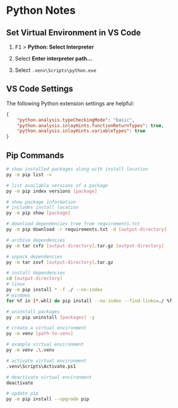 # Python Notes

## Set Virtual Environment in VS Code

1. <kbd>F1</kbd>  > **Python: Select Interpreter**

2. Select **Enter interpreter path...**

3. Select `.venv\Scripts\python.exe`

## VS Code Settings

The following Python extension settings are helpful:

```json
{
    "python.analysis.typeCheckingMode": "basic",
    "python.analysis.inlayHints.functionReturnTypes": true,
    "python.analysis.inlayHints.variableTypes": true
}
```

## Pip Commands

```bash
# show installed packages along with install location
py -m pip list -v

# list available versions of a package
py -m pip index versions [package]

# show package information
# includes install location
py -m pip show [package]

# download dependencies tree from requirements.txt
py -m pip download -r requirements.txt -d [output-directory]

# archive dependencies
py -m tar cvfz [output-directory].tar.gz [output-directory]

# unpack dependencies
py -m tar zxvf [output-directory].tar.gz

# install dependencies
cd [output-directory]
# linux
py -m pip install * -f ./ --no-index
# windows
for %f in (*.whl) do pip install --no-index --find-links=./ %f

# uninstall packages
py -m pip uninstall [packages] -y

# create a virtual environment
py -m venv [path-to-venv]

# example virtual environment
py -m venv .\.venv

# activate virtual environment
.venv\Scripts\Activate.ps1

# deactivate virtual environment
deactivate

# update pip
py -m pip install --upgrade pip
```